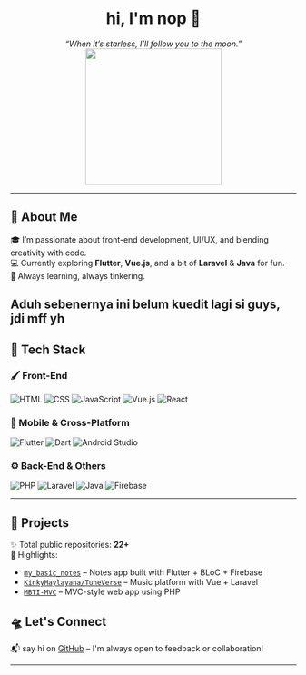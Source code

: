 <h1 align="center">hi, I'm nop 🌙</h1>

<p align="center">
  <i>“When it’s starless, I’ll follow you to the moon.”</i><br>
  <img src="https://media.giphy.com/media/v1.Y2lkPTc5MGI3NjExb2R5dTExOXJ4eHFiemQ0bGF3bmRxMzR1a3BqYmI2YzZ1NWZzOHBvYiZlcD12MV9naWZzX3NlYXJjaCZjdD1n/VbnUQpnihPSIgIXuZv/giphy.gif" width="240"/>
</p>

---

## 💫 About Me

🎓 I’m passionate about front-end development, UI/UX, and blending creativity with code.  
💻 Currently exploring **Flutter**, **Vue.js**, and a bit of **Laravel** & **Java** for fun.  
🌱 Always learning, always tinkering.

Aduh sebenernya ini belum kuedit lagi si guys, jdi mff yh
---

## 🔧 Tech Stack

### 🖌 Front-End
![HTML](https://img.shields.io/badge/-HTML5-E34F26?logo=html5&logoColor=white)
![CSS](https://img.shields.io/badge/-CSS3-1572B6?logo=css3&logoColor=white)
![JavaScript](https://img.shields.io/badge/-JavaScript-F7DF1E?logo=javascript&logoColor=black)
![Vue.js](https://img.shields.io/badge/-Vue-4FC08D?logo=vue.js&logoColor=white)
![React](https://img.shields.io/badge/-React-61DAFB?logo=react&logoColor=black)

### 📱 Mobile & Cross-Platform
![Flutter](https://img.shields.io/badge/-Flutter-02569B?logo=flutter&logoColor=white)
![Dart](https://img.shields.io/badge/-Dart-0175C2?logo=dart&logoColor=white)
![Android Studio](https://img.shields.io/badge/-Android%20Studio-3DDC84?logo=android-studio&logoColor=white)


### ⚙️ Back-End & Others
![PHP](https://img.shields.io/badge/-PHP-777BB4?logo=php&logoColor=white)
![Laravel](https://img.shields.io/badge/-Laravel-FF2D20?logo=laravel&logoColor=white)
![Java](https://img.shields.io/badge/-Java-007396?logo=java&logoColor=white)
![Firebase](https://img.shields.io/badge/-Firebase-FFCA28?logo=firebase&logoColor=black)

---

## 📂 Projects

✨ Total public repositories: **22+**  
📌 Highlights:
- [`my_basic_notes`](https://github.com/snopflake/my_basic_notes) – Notes app built with Flutter + BLoC + Firebase  
- [`KinkyMaylayana/TuneVerse`](https://github.com/KinkyMaylayana/TuneVerse) – Music platform with Vue + Laravel  
- [`MBTI-MVC`](https://github.com/snopflake/MBTI-MVC) – MVC-style web app using PHP  


## 🛸 Let's Connect
📬 say hi on [GitHub](https://github.com/snopflake) – I'm always open to feedback or collaboration!

---
